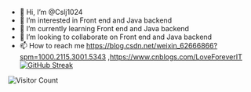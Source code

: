 - 👋 Hi, I’m @Cslj1024
- 👀 I’m interested in Front end and Java backend
- 🌱 I’m currently learning Front end and Java backend
- 💞️ I’m looking to collaborate on Front end and Java backend
- 📫 How to reach me https://blog.csdn.net/weixin_62666866?spm=1000.2115.3001.5343 ,https://www.cnblogs.com/LoveForeverIT
[![GitHub Streak](https://github-readme-streak-stats.herokuapp.com?user=CSLJ1024&theme=tokyonight&hide_border=&locale=zh_Hans&card_width=520)](https://git.io/streak-stats)

![Visitor Count](https://profile-counter.glitch.me/CSLJ1024/count.svg)

<!---
Cslj1024/Cslj1024 is a ✨ special ✨ repository because its `README.md` (this file) appears on your GitHub profile.
You can click the Preview link to take a look at your changes.
--->

